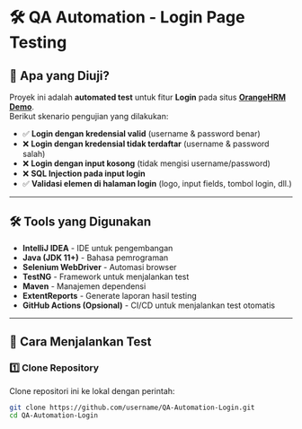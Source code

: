 # 🛠️ QA Automation - Login Page Testing

## 📌 Apa yang Diuji?
Proyek ini adalah **automated test** untuk fitur **Login** pada situs **[OrangeHRM Demo](https://opensource-demo.orangehrmlive.com/)**.  
Berikut skenario pengujian yang dilakukan:

- ✅ **Login dengan kredensial valid** (username & password benar)
- ❌ **Login dengan kredensial tidak terdaftar** (username & password salah)
- ❌ **Login dengan input kosong** (tidak mengisi username/password)
- ❌ **SQL Injection pada input login**
- ✅ **Validasi elemen di halaman login** (logo, input fields, tombol login, dll.)

---

## 🛠️ Tools yang Digunakan
- **IntelliJ IDEA** - IDE untuk pengembangan
- **Java (JDK 11+)** - Bahasa pemrograman
- **Selenium WebDriver** - Automasi browser
- **TestNG** - Framework untuk menjalankan test
- **Maven** - Manajemen dependensi
- **ExtentReports** - Generate laporan hasil testing
- **GitHub Actions (Opsional)** - CI/CD untuk menjalankan test otomatis

---

## 🚀 Cara Menjalankan Test

### **1️⃣ Clone Repository**
Clone repositori ini ke lokal dengan perintah:
```sh
git clone https://github.com/username/QA-Automation-Login.git
cd QA-Automation-Login